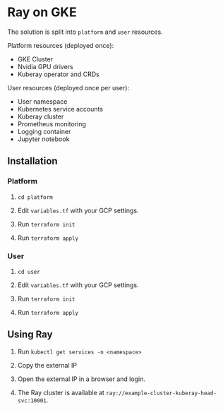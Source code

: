 # Ray on GKE

The solution is split into `platform` and `user` resources. 

Platform resources (deployed once):
* GKE Cluster
* Nvidia GPU drivers
* Kuberay operator and CRDs

User resources (deployed once per user):
* User namespace
* Kubernetes service accounts
* Kuberay cluster
* Prometheus monitoring
* Logging container
* Jupyter notebook

## Installation

### Platform

1. `cd platform`

2. Edit `variables.tf` with your GCP settings.

3. Run `terraform init`

4. Run `terraform apply`

### User

1. `cd user`

2. Edit `variables.tf` with your GCP settings.

3. Run `terraform init`

4. Run `terraform apply`

## Using Ray

1. Run `kubectl get services -n <namespace>`

2. Copy the external IP

3. Open the external IP in a browser and login.

4. The Ray cluster is available at `ray://example-cluster-kuberay-head-svc:10001`.
